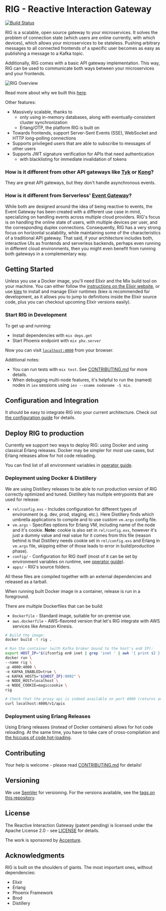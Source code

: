 # RIG - Reactive Interaction Gateway

[![Build Status](https://travis-ci.org/Accenture/reactive-interaction-gateway.svg?branch=master)](https://travis-ci.org/Accenture/reactive-interaction-gateway)

RIG is a scalable, open source gateway to your microservices. It solves the problem of
connection state (which users are online currently, with which devices), which allows your
microservices to be stateless. Pushing arbitrary messages to all connected frontends of a
specific user becomes as easy as publishing a message to a Kafka topic.

Additionally, RIG comes with a basic API gateway implementation. This way, RIG can be used to
communicate both ways between your microservices and your frontends.

![RIG Overview](doc/overview.svg)

Read more about why we built this [here](doc/motivation.md).

Other features:
- Massively scalable, thanks to
  - only using in-memory databases, along with eventually-consistent cluster synchronization
  - Erlang/OTP, the platform RIG is built on
- Towards frontends, support Server-Sent Events (SSE), WebSocket and HTTP long-polling
  connections
- Supports privileged users that are able to subscribe to messages of other users
- Supports JWT signature verification for APIs that need authentication
  - with blacklisting for immediate invalidation of tokens

### How is it different from other API gateways like [Tyk](https://tyk.io/) or [Kong](https://getkong.org/)?

They are great API gateways, but they don't handle asynchronous events.

### How is it different from Serverless' [Event Gateway](https://serverless.com/event-gateway/)?

While both are designed around the idea of being reactive to events, the Event Gateway has been
created with a different use case in mind, specializing on handling events across multiple cloud
providers. RIG's focus is on handling the online state of users, with multiple devices per user,
and the corresponding duplex connections. Consequently, RIG has a very strong focus on
horizontal scalability, while maintaining some of the characteristics of a traditional API
gateway. That said, if your architecture includes both, interactive UIs as frontends and
serverless backends, perhaps even running in different cloud environments, then you might even
benefit from running both gateways in a complementary way.

## Getting Started

Unless you use a Docker image, you'll need Elixir and the Mix build tool on your machine. You
can either follow the
[instructions on the Elixir website](https://elixir-lang.org/install.html), or use
[kiex](https://github.com/taylor/kiex) to install and manage Elixir runtimes (kiex is
recommended for development, as it allows you to jump to definitions inside the Elixir source
code, plus you can checkout upcoming Elixir versions easily).

### Start RIG in Development

To get up and running:

- Install dependencies with `mix deps.get`
- Start Phoenix endpoint with `mix phx.server`

Now you can visit [`localhost:4000`](http://localhost:4000) from your browser.

Additional notes:
- You can run tests with `mix test`. See [CONTRIBUTING.md](CONTRIBUTING.md) for more details.
- When debugging multi-node features, it's helpful to run the (named) nodes in `iex` sessions
  using `iex --sname nodename -S mix`.

## Configuration and Integration

It should be easy to integrate RIG into your current architecture. Check out
[the configuration guide](doc/configuration.md) for details.

## Deploy RIG to production

Currently we support two ways to deploy RIG: using Docker and using classical Erlang releases. Docker may be simpler for most use cases, but Erlang releases allow for hot code reloading.

You can find list of all environment variables in [operator guide](guides/operator-guide.md).

### Deployment using Docker & Distillery

We are using Distillery releases to be able to run production version of RIG correctly optimized and tuned. Distillery has multiple entrypoints that are used for release:

* `rel/config.exs` - Includes configuration for different types of environment (e.g. dev, prod, staging, etc.). Here Distillery finds which umbrella applications to compile and to use custom `vm.args` config file.
* `vm.args` - Specifies options for Erlang VM, including name of the node and it's cookie. **Note:** cookie is also set in `rel/config.exs`, however it's just a dummy value and real value for it comes from this file (reason behind is that Distillery needs cookie set in `rel/config.exs` and Erlang in `vm.args` file, skipping either of those leads to error in build/production phase).
* `config/` - Configuration for RIG itself (most of it can be set by environment variables on runtime, see [operator guide](guides/operator-guide.md)).
* `apps/` - RIG's source folders.

All these files are compiled together with an external dependencies and released as a tarball.

When running built Docker image in a container, release is run in a foreground.

There are multiple Dockerfiles that can be build:

* `Dockerfile` - Standard image, suitable for on-premise use.
* `aws.dockerfile` - AWS-flavored version that let's RIG integrate with AWS services like Amazon Kinesis.

```bash
# Build the image:
docker build -t rig .

# Run the container (with Kafka broker bound to the host's en0 IP):
export HOST_IP="$(ifconfig en0 inet | grep 'inet ' | awk '{ print $2 }')"
docker run \
--name rig \
-p 4000:4000 \
-e KAFKA_ENABLED=true \
-e KAFKA_HOSTS="${HOST_IP}:9092" \
-e NODE_HOST=localhost \
-e NODE_COOKIE=magiccookie \
rig

# Check that the proxy api is indeed available on port 4000 (returns an empty list by default):
curl localhost:4000/v1/apis
```

### Deployment using Erlang Releases
Using Erlang releases (instead of Docker containers) allows for hot code reloading. At the same
time, you have to take care of cross-compilation and
[the hiccups of code hot-loading](http://learnyousomeerlang.com/relups#the-hiccups-of-appups-and-relups).

## Contributing

Your help is welcome - please read [CONTRIBUTING.md](CONTRIBUTING.md) for details!

## Versioning

We use [SemVer](http://semver.org/) for versioning. For the versions available, see the
[tags on this repository](https://github.com/Accenture/reactive-interaction-gateway/tags).

## License

The Reactive Interaction Gateway (patent pending) is licensed under the Apache License 2.0 - see
[LICENSE](LICENSE) for details.

The work is sponsored by [Accenture](https://accenture.github.io/).

## Acknowledgments

RIG is built on the shoulders of giants. The most important ones, without dependencies:

- Elixir
- Erlang
- Phoenix Framework
- Brod
- Distillery
